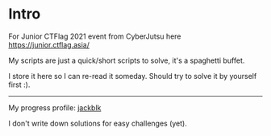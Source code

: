 # Intro

For Junior CTFlag 2021 event from CyberJutsu here https://junior.ctflag.asia/

My scripts are just a quick/short scripts to solve, it's a spaghetti buffet.

I store it here so I can re-read it someday. Should try to solve it by yourself first :).

----

My progress profile: [jackblk](https://junior.ctflag.asia/users/1132)

I don't write down solutions for easy challenges (yet).